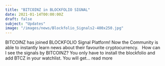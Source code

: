 ```yaml
---
title: "BITCOINZ in BLOCKFOLIO SIGNAL"
date: 2021-01-14T00:00:00Z
draft: false
subject: "Updates"
image: "/images/news/Blockfolio_Signals2-400x250.jpg"
---
```


BITCOINZ has joined BLOCKFOLIO Signal Platform! Now the Community is able to instantly learn news about their favourite cryptocurrency.   How can I see the signals by BITCOINZ? You only have to install the blockfolio and add BTCZ in your watchlist. You will get...
read more
